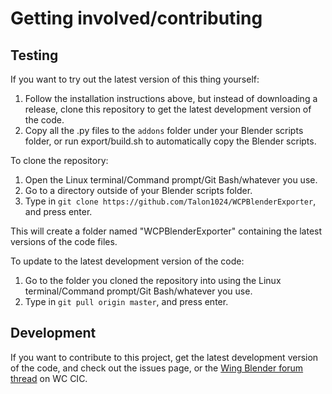 Getting involved/contributing
=============================

Testing
-------

If you want to try out the latest version of this thing yourself:

1. Follow the installation instructions above, but instead of downloading a
   release, clone this repository to get the latest development version of the
   code.
2. Copy all the .py files to the `addons` folder under your Blender scripts
   folder, or run export/build.sh to automatically copy the Blender scripts.

To clone the repository:

1. Open the Linux terminal/Command prompt/Git Bash/whatever you use.
2. Go to a directory outside of your Blender scripts folder.
3. Type in `git clone https://github.com/Talon1024/WCPBlenderExporter`, and
   press enter.

This will create a folder named "WCPBlenderExporter" containing the latest
versions of the code files.

To update to the latest development version of the code:

1. Go to the folder you cloned the repository into using the Linux
   terminal/Command prompt/Git Bash/whatever you use.
2. Type in `git pull origin master`, and press enter.

Development
-----------

If you want to contribute to this project, get the latest development version
of the code, and check out the issues page, or the [Wing Blender forum thread]() on WC CIC.

